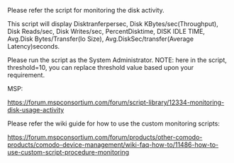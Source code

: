 Please refer the script for monitoring the disk activity.

This script will display Disktranferpersec, Disk KBytes/sec(Throughput), Disk Reads/sec, Disk Writes/sec, PercentDisktime, DISK IDLE TIME, Avg.Disk Bytes/Transfer(Io Size), Avg.DiskSec/transfer(Average Latency)seconds.

Please run the script as the System Administrator.
NOTE:
here in the script, threshold=10, you can replace threshold value based upon your requirement.

MSP:

https://forum.mspconsortium.com/forum/script-library/12334-monitoring-disk-usage-activity

Please refer the wiki guide for how to use the custom monitoring scripts:

 https://forum.mspconsortium.com/forum/products/other-comodo-products/comodo-device-management/wiki-faq-how-to/11486-how-to-use-custom-script-procedure-monitoring